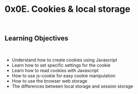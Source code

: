 <h1>0x0E. Cookies & local storage</h1>
<br>
<h2>Learning Objectives</h2>
<br>
<ul>
<li>Understand how to create cookies using Javascript</li>
<li>Learn how to set specific settings for the cookie</li>
<li>Learn how to read cookies with Javascript</li>
<li>How to use js-cookie for easy cookie manipulation</li>
<li>How to use the browser web storage</li>
<li>The differences between local storage and session storage</li>
</ul>